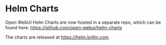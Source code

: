 # Helm Charts
Open WebUI Helm Charts are now hosted in a separate repo, which can be found here: https://github.com/open-webui/helm-charts 

The charts are released at https://helm.brAIn.com. 